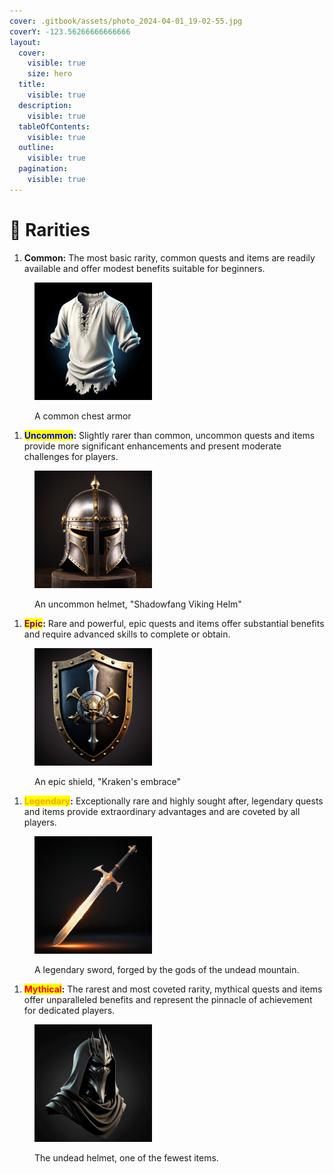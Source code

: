 ```yaml
---
cover: .gitbook/assets/photo_2024-04-01_19-02-55.jpg
coverY: -123.56266666666666
layout:
  cover:
    visible: true
    size: hero
  title:
    visible: true
  description:
    visible: true
  tableOfContents:
    visible: true
  outline:
    visible: true
  pagination:
    visible: true
---
```


# 💎 Rarities

1. **Common:** The most basic rarity, common quests and items are readily available and offer modest benefits suitable for beginners.&#x20;

<figure><img src=".gitbook/assets/3.png" alt="" width="188"><figcaption><p>A common chest armor</p></figcaption></figure>

1. <mark style="color:blue;">**Uncommon**</mark>**:** Slightly rarer than common, uncommon quests and items provide more significant enhancements and present moderate challenges for players.

<figure><img src=".gitbook/assets/3.jpg" alt="" width="188"><figcaption><p>An uncommon helmet, "Shadowfang Viking Helm"</p></figcaption></figure>

1. <mark style="color:purple;">**Epic**</mark>**:** Rare and powerful, epic quests and items offer substantial benefits and require advanced skills to complete or obtain.

<figure><img src=".gitbook/assets/9.jpg" alt="" width="188"><figcaption><p>An epic shield, "Kraken's embrace"</p></figcaption></figure>

1. <mark style="color:orange;">**Legendary**</mark>**:** Exceptionally rare and highly sought after, legendary quests and items provide extraordinary advantages and are coveted by all players.

<figure><img src=".gitbook/assets/3 (1).png" alt="" width="188"><figcaption><p>A legendary sword, forged by the gods of the undead mountain.</p></figcaption></figure>

1. <mark style="color:red;">**Mythical**</mark>**:** The rarest and most coveted rarity, mythical quests and items offer unparalleled benefits and represent the pinnacle of achievement for dedicated players.

<figure><img src=".gitbook/assets/2.png" alt="" width="188"><figcaption><p>The undead helmet, one of the fewest items.</p></figcaption></figure>
